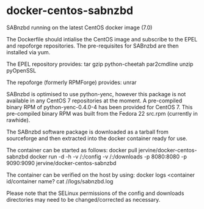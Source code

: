 # docker-centos-sabnzbd
SABnzbd running on the latest CentOS docker image (7.0)

The Dockerfile should intialise the CentOS image and subscribe to the EPEL and repoforge repositories. The pre-requisites for SABnzbd are then installed via yum.

The EPEL repository provides:
tar gzip python-cheetah par2cmdline unzip pyOpenSSL

The repoforge (formerly RPMForge) provides:
unrar

SABnzbd is optimised to use python-yenc, however this package is not available in any CentOS 7 repositories at the moment. A pre-compiled binary RPM of python-yenc-0.4.0-4 has been provided for CentOS 7. This pre-compiled binary RPM was built from the Fedora 22 src.rpm (currently in rawhide).

The SABnzbd software package is downloaded as a tarball from sourceforge and then extracted into the docker container ready for use.

The container can be started as follows:
  docker pull jervine/docker-centos-sabnzbd
  docker run -d -h <optional host name of container> -v /<config directory on host>:/config -v /<download directory on host>:/downloads -p 8080:8080 -p 9090:9090 jervine/docker-centos-sabnzbd

The container can be verified on the host by using:
  docker logs <container id/container name?
  cat /<config directory on host>/logs/sabnzbd.log

Please note that the SELinux permissions of the config and downloads directories may need to be changed/corrected as necessary.
